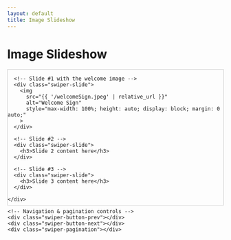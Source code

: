 ```yaml
---
layout: default
title: Image Slideshow
---
```


# Image Slideshow

<!-- Outer wrapper to control overall size and center the slideshow -->
<div style="max-width: 600px; margin: 0 auto; border: 1px solid #ccc;">
  <!-- Swiper container with fixed height -->
  <div class="swiper-container" style="width: 100%; height: 300px; position: relative;">
    <div class="swiper-wrapper">
      
      <!-- Slide #1 with the welcome image -->
      <div class="swiper-slide">
        <img
          src="{{ '/welcomeSign.jpeg' | relative_url }}"
          alt="Welcome Sign"
          style="max-width: 100%; height: auto; display: block; margin: 0 auto;"
        >
      </div>

      <!-- Slide #2 -->
      <div class="swiper-slide">
        <h3>Slide 2 content here</h3>
      </div>

      <!-- Slide #3 -->
      <div class="swiper-slide">
        <h3>Slide 3 content here</h3>
      </div>

    </div>

    <!-- Navigation & pagination controls -->
    <div class="swiper-button-prev"></div>
    <div class="swiper-button-next"></div>
    <div class="swiper-pagination"></div>
  </div>
</div>

<!-- Swiper CSS & JS from CDN -->
<link rel="stylesheet" href="https://unpkg.com/swiper@latest/swiper-bundle.min.css">
<script src="https://unpkg.com/swiper@latest/swiper-bundle.min.js"></script>

<script>
  var mySwiper = new Swiper('.swiper-container', {
    slidesPerView: 1, // show one slide at a time
    loop: true,
    pagination: { el: '.swiper-pagination' },
    navigation: {
      nextEl: '.swiper-button-next',
      prevEl: '.swiper-button-prev',
    },
  });
</script>
